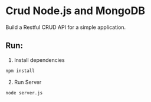 # Crud Node.js and MongoDB

Build a Restful CRUD API for a simple application.

## Run:

1. Install dependencies

```bash
npm install
```

2. Run Server

```bash
node server.js
```

